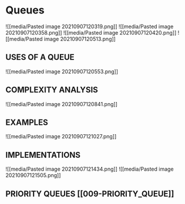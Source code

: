 # Queues

![[media/Pasted image 20210907120319.png]]
![[media/Pasted image 20210907120358.png]]
![[media/Pasted image 20210907120420.png]]
![[media/Pasted image 20210907120513.png]]

## USES OF A QUEUE
![[media/Pasted image 20210907120553.png]]

## COMPLEXITY ANALYSIS
![[media/Pasted image 20210907120841.png]]

## EXAMPLES
![[media/Pasted image 20210907121027.png]]

## IMPLEMENTATIONS
![[media/Pasted image 20210907121434.png]]
![[media/Pasted image 20210907121505.png]]


## PRIORITY QUEUES [[009-PRIORITY_QUEUE]]